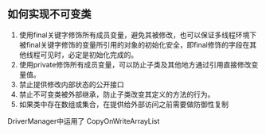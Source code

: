 ## 如何实现不可变类

1. 使用final关键字修饰所有成员变量，避免其被修改，也可以保证多线程环境下被final关键字修饰的变量所引用的对象的初始化安全，即final修饰的字段在其他线程可见时，必定是初始化完成的。
2. 使用private修饰所有成员变量，可以防止子类及其他地方通过引用直接修改变量值。
3. 禁止提供修改内部状态的公开接口
4. 禁止不可变类被外部继承，防止子类改变其定义的方法的行为。
5. 如果类中存在数组或集合，在提供给外部访问之前需要做防御性复制



DriverManager中运用了 CopyOnWriteArrayList 


